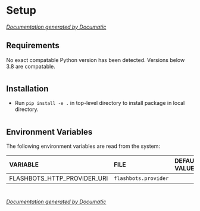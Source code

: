 # Setup

[_Documentation generated by Documatic_](https://www.documatic.com)

<!---Documatic-section-Requirements-start--->
## Requirements

No exact compatable Python version has been detected.
Versions below 3.8 are compatable.

# #
<!---Documatic-section-Requirements-end--->

<!---Documatic-section-Installation-start--->
## Installation

* Run `pip install -e .` in top-level directory to
install package in local directory.

# #
<!---Documatic-section-Installation-end--->

<!---Documatic-section-Environment Variables-start--->
## Environment Variables

<!---Documatic-block-env_vars-start--->
The following environment variables are read from the system:

<!---Documatic-block-env_reads-start--->
|VARIABLE|FILE|DEFAULT VALUE|
|:---|:---|:---|
|FLASHBOTS_HTTP_PROVIDER_URI|`flashbots.provider`||
<!---Documatic-block-env_reads-end--->
<!---Documatic-block-env_vars-end--->

# #
<!---Documatic-section-Environment Variables-end--->

[_Documentation generated by Documatic_](https://www.documatic.com)